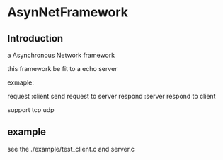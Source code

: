 # AsynNetFramework
## Introduction
a Asynchronous Network framework

this framework be fit to a echo server

exmaple:

request :client send request to server
respond :server respond to client 

support tcp udp

## example

see the ./example/test_client.c and server.c
